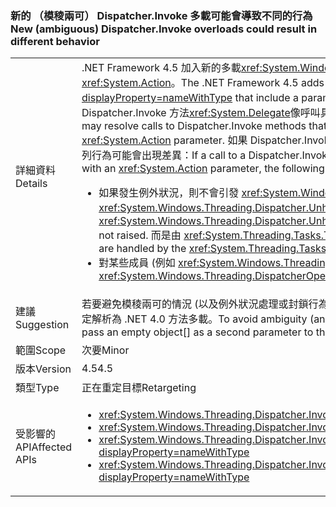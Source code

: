 ### <a name="new-ambiguous-dispatcherinvoke-overloads-could-result-in-different-behavior"></a><span data-ttu-id="fa150-101">新的 （模稜兩可） Dispatcher.Invoke 多載可能會導致不同的行為</span><span class="sxs-lookup"><span data-stu-id="fa150-101">New (ambiguous) Dispatcher.Invoke overloads could result in different behavior</span></span>

|   |   |
|---|---|
|<span data-ttu-id="fa150-102">詳細資料</span><span class="sxs-lookup"><span data-stu-id="fa150-102">Details</span></span>|<span data-ttu-id="fa150-103">.NET Framework 4.5 加入新的多載<xref:System.Windows.Threading.Dispatcher.Invoke%2A?displayProperty=nameWithType>，包括類型參數的<xref:System.Action>。</span><span class="sxs-lookup"><span data-stu-id="fa150-103">The .NET Framework 4.5 adds new overloads to <xref:System.Windows.Threading.Dispatcher.Invoke%2A?displayProperty=nameWithType> that include a parameter of type <xref:System.Action>.</span></span> <span data-ttu-id="fa150-104">重新編譯現有的程式碼時，編譯器可能會將呼叫解析為具有 Dispatcher.Invoke 方法<xref:System.Delegate>像呼叫具有 Dispatcher.Invoke 方法的參數<xref:System.Action>參數。</span><span class="sxs-lookup"><span data-stu-id="fa150-104">When existing code is recompiled, compilers may resolve calls to Dispatcher.Invoke methods that have a <xref:System.Delegate> parameter as calls to Dispatcher.Invoke methods with an <xref:System.Action> parameter.</span></span> <span data-ttu-id="fa150-105">如果 Dispatcher.Invoke 多載呼叫<xref:System.Delegate>參數是以 Dispatcher.Invoke 多載呼叫解析成<xref:System.Action>參數，則下列行為可能會出現差異：</span><span class="sxs-lookup"><span data-stu-id="fa150-105">If a call to a Dispatcher.Invoke overload with a  <xref:System.Delegate> parameter is resolved as a call to a Dispatcher.Invoke overload with an <xref:System.Action> parameter, the following differences in behavior may occur:</span></span><ul><li><span data-ttu-id="fa150-106">如果發生例外狀況，則不會引發 <xref:System.Windows.Threading.Dispatcher.UnhandledExceptionFilter> 和 <xref:System.Windows.Threading.Dispatcher.UnhandledException> 事件。</span><span class="sxs-lookup"><span data-stu-id="fa150-106">If an exception occurs, the <xref:System.Windows.Threading.Dispatcher.UnhandledExceptionFilter> and <xref:System.Windows.Threading.Dispatcher.UnhandledException> events are not raised.</span></span> <span data-ttu-id="fa150-107">而是由 <xref:System.Threading.Tasks.TaskScheduler.UnobservedTaskException?displayProperty=name> 事件處理例外狀況。</span><span class="sxs-lookup"><span data-stu-id="fa150-107">Instead, exceptions are handled by the <xref:System.Threading.Tasks.TaskScheduler.UnobservedTaskException?displayProperty=name> event.</span></span></li><li><span data-ttu-id="fa150-108">對某些成員 (例如 <xref:System.Windows.Threading.DispatcherOperation.Result>) 的呼叫會遭到封鎖，直到作業完成為止。</span><span class="sxs-lookup"><span data-stu-id="fa150-108">Calls to some members, such as <xref:System.Windows.Threading.DispatcherOperation.Result>, block until the operation has completed.</span></span></li></ul>|
|<span data-ttu-id="fa150-109">建議</span><span class="sxs-lookup"><span data-stu-id="fa150-109">Suggestion</span></span>|<span data-ttu-id="fa150-110">若要避免模稜兩可的情況 (以及例外狀況處理或封鎖行為上的可能差異)，呼叫 Dispatcher.Invoke 的程式碼可以傳遞空的 object[] 作為 Invoke 呼叫的第二個參數，以確定解析為 .NET 4.0 方法多載。</span><span class="sxs-lookup"><span data-stu-id="fa150-110">To avoid ambiguity (and potential differences in exception handling or blocking behaviors), code calling Dispatcher.Invoke can pass an empty object[] as a second parameter to the Invoke call to be sure of resolving to the .NET 4.0 method overload.</span></span>|
|<span data-ttu-id="fa150-111">範圍</span><span class="sxs-lookup"><span data-stu-id="fa150-111">Scope</span></span>|<span data-ttu-id="fa150-112">次要</span><span class="sxs-lookup"><span data-stu-id="fa150-112">Minor</span></span>|
|<span data-ttu-id="fa150-113">版本</span><span class="sxs-lookup"><span data-stu-id="fa150-113">Version</span></span>|<span data-ttu-id="fa150-114">4.5</span><span class="sxs-lookup"><span data-stu-id="fa150-114">4.5</span></span>|
|<span data-ttu-id="fa150-115">類型</span><span class="sxs-lookup"><span data-stu-id="fa150-115">Type</span></span>|<span data-ttu-id="fa150-116">正在重定目標</span><span class="sxs-lookup"><span data-stu-id="fa150-116">Retargeting</span></span>|
|<span data-ttu-id="fa150-117">受影響的 API</span><span class="sxs-lookup"><span data-stu-id="fa150-117">Affected APIs</span></span>|<ul><li><xref:System.Windows.Threading.Dispatcher.Invoke(System.Delegate,System.Object[])?displayProperty=nameWithType></li><li><xref:System.Windows.Threading.Dispatcher.Invoke(System.Delegate,System.TimeSpan,System.Object[])?displayProperty=nameWithType></li><li><xref:System.Windows.Threading.Dispatcher.Invoke(System.Delegate,System.TimeSpan,System.Windows.Threading.DispatcherPriority,System.Object[])?displayProperty=nameWithType></li><li><xref:System.Windows.Threading.Dispatcher.Invoke(System.Delegate,System.Windows.Threading.DispatcherPriority,System.Object[])?displayProperty=nameWithType></li></ul>|

